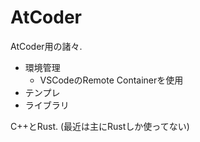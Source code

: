 # AtCoder

AtCoder用の諸々.

* 環境管理
  * VSCodeのRemote Containerを使用
* テンプレ
* ライブラリ

C++とRust. (最近は主にRustしか使ってない)